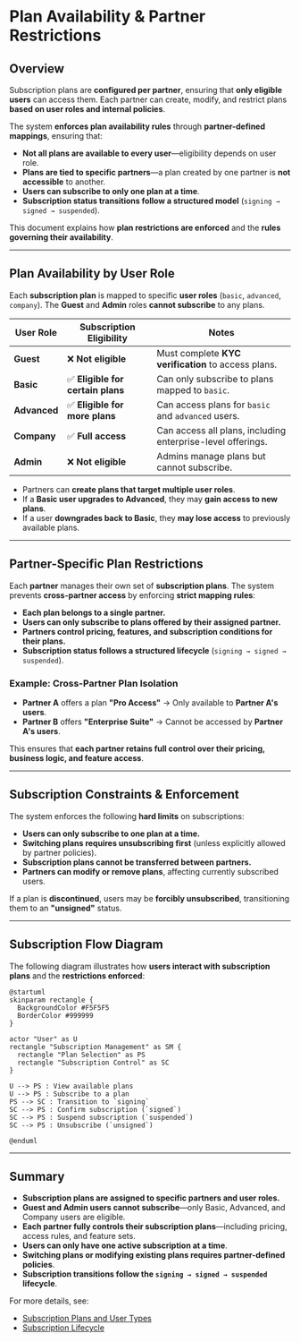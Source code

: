 # **Plan Availability & Partner Restrictions**

## **Overview**

Subscription plans are **configured per partner**, ensuring that **only eligible users** can access them. Each partner can create, modify, and restrict plans **based on user roles and internal policies**. 

The system **enforces plan availability rules** through **partner-defined mappings**, ensuring that:

- **Not all plans are available to every user**—eligibility depends on user role.
- **Plans are tied to specific partners**—a plan created by one partner is **not accessible** to another.
- **Users can subscribe to only one plan at a time**.
- **Subscription status transitions follow a structured model** (`signing → signed → suspended`).

This document explains how **plan restrictions are enforced** and the **rules governing their availability**.

---

## **Plan Availability by User Role**

Each **subscription plan** is mapped to specific **user roles** (`basic`, `advanced`, `company`). The **Guest** and **Admin** roles **cannot subscribe** to any plans.

| **User Role**  | **Subscription Eligibility**  | **Notes** |
|---------------|------------------------------|----------|
| **Guest**     | ❌ **Not eligible**            | Must complete **KYC verification** to access plans. |
| **Basic**     | ✅ **Eligible for certain plans** | Can only subscribe to plans mapped to `basic`. |
| **Advanced**  | ✅ **Eligible for more plans** | Can access plans for `basic` and `advanced` users. |
| **Company**   | ✅ **Full access**              | Can access all plans, including enterprise-level offerings. |
| **Admin**     | ❌ **Not eligible**            | Admins manage plans but cannot subscribe. |

- Partners can **create plans that target multiple user roles**.
- If a **Basic user upgrades to Advanced**, they may **gain access to new plans**.
- If a user **downgrades back to Basic**, they **may lose access** to previously available plans.

---

## **Partner-Specific Plan Restrictions**

Each **partner** manages their own set of **subscription plans**. The system prevents **cross-partner access** by enforcing **strict mapping rules**:

- **Each plan belongs to a single partner.**
- **Users can only subscribe to plans offered by their assigned partner.**
- **Partners control pricing, features, and subscription conditions for their plans.**
- **Subscription status follows a structured lifecycle** (`signing → signed → suspended`).

### **Example: Cross-Partner Plan Isolation**

- **Partner A** offers a plan **"Pro Access"** → Only available to **Partner A's users**.
- **Partner B** offers **"Enterprise Suite"** → Cannot be accessed by **Partner A's users**.

This ensures that **each partner retains full control over their pricing, business logic, and feature access**.

---

## **Subscription Constraints & Enforcement**

The system enforces the following **hard limits** on subscriptions:

- **Users can only subscribe to one plan at a time.**
- **Switching plans requires unsubscribing first** (unless explicitly allowed by partner policies).
- **Subscription plans cannot be transferred between partners.**
- **Partners can modify or remove plans**, affecting currently subscribed users.

If a plan is **discontinued**, users may be **forcibly unsubscribed**, transitioning them to an **"unsigned"** status.

---

## **Subscription Flow Diagram**

The following diagram illustrates how **users interact with subscription plans** and the **restrictions enforced**:

```plantuml
@startuml
skinparam rectangle {
  BackgroundColor #F5F5F5
  BorderColor #999999
}

actor "User" as U
rectangle "Subscription Management" as SM {
  rectangle "Plan Selection" as PS
  rectangle "Subscription Control" as SC
}

U --> PS : View available plans
U --> PS : Subscribe to a plan
PS --> SC : Transition to `signing`
SC --> PS : Confirm subscription (`signed`)
SC --> PS : Suspend subscription (`suspended`)
SC --> PS : Unsubscribe (`unsigned`)

@enduml
```

---

## **Summary**

- **Subscription plans are assigned to specific partners and user roles.**
- **Guest and Admin users cannot subscribe**—only Basic, Advanced, and Company users are eligible.
- **Each partner fully controls their subscription plans**—including pricing, access rules, and feature sets.
- **Users can only have one active subscription at a time**.
- **Switching plans or modifying existing plans requires partner-defined policies**.
- **Subscription transitions follow the `signing → signed → suspended` lifecycle**.

For more details, see:

- [Subscription Plans and User Types](./subscription_plans.md)
- [Subscription Lifecycle](./subscription_lifecycle.md)
